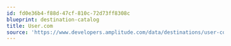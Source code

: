 ```yaml
---
id: fd0e36b4-f88d-47cf-810c-72d73ff8308c
blueprint: destination-catalog
title: User.com
source: 'https://www.developers.amplitude.com/data/destinations/user-com'
---
```

